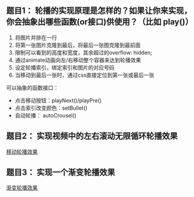 ## 题目1： 轮播的实现原理是怎样的？如果让你来实现，你会抽象出哪些函数(or接口)供使用？（比如 play()）

1. 将图片并排在一行
2. 将第一张图片克隆到最后，将最后一张图克隆到最前面
3. 限制可以看到的高度和宽度，其余超过的overflow: hidden;
4. 通过animate动画向左/右移动整个容器来达到轮播效果
5. 设定轮播索引，绑定索引和图片的对应号码
6. 当移动到最后一张时，通过css直接定位到第一张或最后一张

可以抽象的函数接口：
- 点击移动按钮：playNext()/playPre()
- 点击索引改变颜色：setBullet()
- 自动轮播： autoCrousel()

## 题目2： 实现视频中的左右滚动无限循环轮播效果

[移动轮播效果](http://js.jirengu.com/sohih/1/edit)

## 题目3： 实现一个渐变轮播效果

[渐变轮播效果](http://js.jirengu.com/yeyak/2/edit)